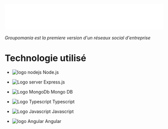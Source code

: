 ![Logo Groupomania](./frontend/groupomania/src/assets/images/icon-left-font-monochrome-white.svg)

_Groupomania est la premiere version d'un réseaux social d'entreprise_

# Technologie utilisé

- <img src="https://img.icons8.com/fluency/344/node-js.png" alt="logo nodejs" width="35px" height="35px"> Node.js

- <img src="https://img.icons8.com/color/344/server.png" alt="Logo server" width="35px" height="35px"> Express.js

- <img src="https://img.icons8.com/color/344/mongodb.png" alt="Logo MongoDb" width="35px" height="35px"> Mongo DB

- <img src="https://img.icons8.com/color/344/typescript.png" alt="Logo Typescript" width="35px" height="35px"> Typescript

- <img src="https://img.icons8.com/color/344/javascript--v1.png" alt="Logo Javascript" width="35px" height="35px"> Javascript

- <img src="https://img.icons8.com/color/344/angularjs.png" alt="logo Angular" width="35px" height="35px"> Angular
